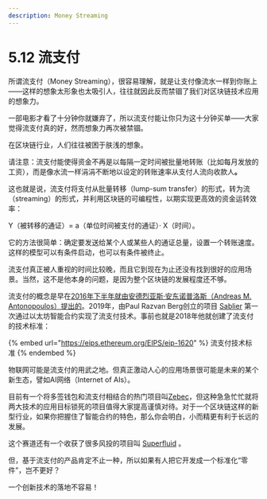 ```yaml
---
description: Money Streaming
---
```


# 5.12 流支付

所谓流支付（Money Streaming），很容易理解，就是让支付像流水一样到你账上——这样的想象太形象也太吸引人，往往就因此反而禁锢了我们对区块链技术应用的想象力。

一部电影才看了十分钟你就嫌弃了，所以流支付能让你只为这十分钟买单——大家觉得流支付真的好，然而想象力再次被禁锢。

在区块链行业，人们往往被困于肤浅的想象。

请注意：流支付能使得资金不再是以每隔一定时间被批量地转账（比如每月发放的工资），而是像水流一样涓涓不断地以设定的转账速率从支付人流向收款&#x4EBA;**。**

这也就是说，流支付将支付从批量转移（lump-sum transfer）的形式，转为流（streaming）的形式，并利用区块链的可编程性，以期实现更高效的资金运转效率：

Y（被转移的通证）= a（单位时间被支付的通证）· X（时间）。

它的方法很简单：确定要发送给某个人或某些人的通证总量，设置一个转账速度。这样的模型可以有条件启动，也可以有条件被终止。

流支付真正被人重视的时间比较晚，而且它到现在为止还没有找到很好的应用场景。当然，这不是他本身的问题，是因为整个区块链的发展程度还不够。

流支付的概念是早在[2016年下半年就由安德烈亚斯·安东诺普洛斯（Andreas M. Antonopoulos）提出的](https://www.youtube.com/watch?v=gF_ZQ_eijPs)。2019年，由Paul Razvan Berg创立的项目 [Sablier](https://sablier.finance) 第一次通过以太坊智能合约实现了流支付技术。事前也就是2018年他就创建了流支付的技术标准：

{% embed url="https://eips.ethereum.org/EIPS/eip-1620" %}
流支付技术标准
{% endembed %}

物联网可能是流支付的用武之地。但真正激动人心的应用场景很可能是未来的某个新生态，譬如AI网络（Internet of AIs）。

目前有一个将多签钱包和流支付相结合的热门项目叫[Zebec](https://zebec.io)，但这种急急忙忙就将两大技术的应用目标锁死的项目值得大家提高谨慎对待。对于一个区块链这样的新型行业，如果你把握住了智能合约的特色，那么你会明白，小而精更有利于长远的发展。

这个赛道还有一个收获了很多风投的项目叫 [Superfluid](https://www.superfluid.finance) 。

但，基于流支付的产品肯定不止一种，所以如果有人把它开发成一个标准化“零件”，岂不更好？

一个创新技术的落地不容易！
